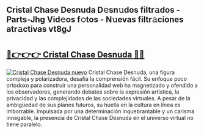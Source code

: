 ## Cristal Chase Desnuda D𝚎sn𝚞dos filtr𝚊dos - Parts-Jhg Vid𝚎os f𝚘tos - N𝚞evas filtr𝚊ciones atr𝚊ctivas vt8gJ

# <h2><a href="http://mba7vy.tromn.icu/?c=Cristal+Chase+Desnuda">🔗👉👉👉 Cristal Chase Desnuda 🔗🔗</a></h2>

[![Cristal Chase Desnuda nuevo](https://i.imgur.com/pEAQMta.gif)](http://mba7vy.tromn.icu/?c=Cristal+Chase+Desnuda)
Cristal Chase Desnuda, una figura compleja y polarizadora, desafía la comprensión fácil. Su enfoque poco ortodoxo para construir una personalidad web ha magnetizado y ofendido a los observadores, generando debates sobre la expresión artística, la privacidad y las complejidades de las sociedades virtuales. A pesar de la ambigüedad de sus planes futuros, su huella en la cultura en línea es imborrable. Impulsada por una determinación inquebrantable y un carisma innegable, la presencia de Cristal Chase Desnuda en el universo virtual no tiene paralelo.
